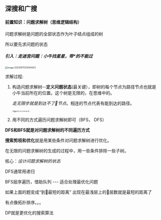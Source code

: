 ## 深搜和广搜

#### 前置知识：问题求解树（思维逻辑结构）

问题求解树是问题的全部状态作为叶子结点组成的树

所以要先求问题的状态

##### 引入：走迷宫问题：小牛找星星，带*的不能过

<img src="/Users/renboyu/Library/Application Support/typora-user-images/image-20230511123544343.png" alt="image-20230511123544343" style="zoom:50%;" />

求解过程: 

1. 构造问题求解树--**定义问题状态**(最关键），即树的每个节点为路径节点也就是小牛当前所在的位置。这个树是无限的，在思维中的。

   *走无限步就是到达不了🌟节点*。相连的节点代表有能到达的路径。
   
   <img src="/Users/renboyu/Library/Application Support/typora-user-images/截屏2022-02-19 09.48.38.png" alt="截屏2022-02-19 09.48.38" style="zoom:30%;" />



2. 用不同的方式遍历问题求解树即可（BFS， DFS）

**DFS和BFS就是对问题求解树的不同遍历方式**



**搜索剪枝和优化**就是用某些条件对问题求解树进行优化。

在无限的问题求解树的生成的过程中，用一些条件排除一些子树。

核心：*设计问题求解树的状态*



DFS通常用递归

BFS层序遍历，借助队列 --- 适合处理最优化问题

如果上面的题变成“到🌟最短的距离” 出现在最浅层上的🌟层数就是最短的距离了

有点像拓扑排序。。。

DP就是更优化的搜索算法



